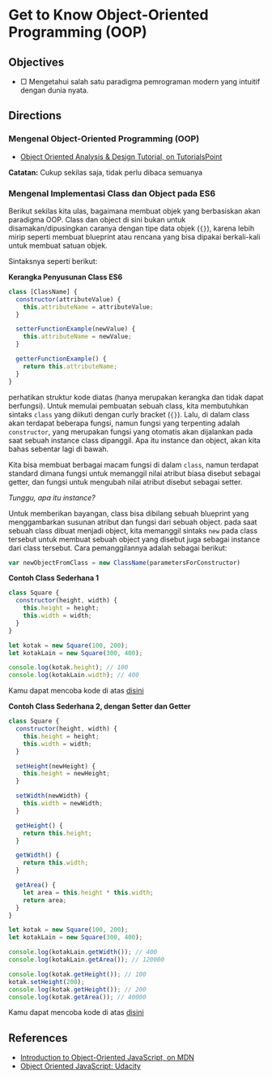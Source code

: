 # Get to Know Object-Oriented Programming (OOP)

## Objectives

- ▢ Mengetahui salah satu paradigma pemrograman modern yang intuitif dengan dunia nyata.

## Directions

### Mengenal Object-Oriented Programming (OOP)

- [Object Oriented Analysis & Design Tutorial, on TutorialsPoint](http://www.tutorialspoint.com/object_oriented_analysis_design)

**Catatan:** Cukup sekilas saja, tidak perlu dibaca semuanya

### Mengenal Implementasi Class dan Object pada ES6

Berikut sekilas kita ulas, bagaimana membuat objek yang berbasiskan akan paradigma OOP. Class dan object di sini bukan untuk disamakan/dipusingkan caranya dengan tipe data objek (`{}`), karena lebih mirip seperti membuat blueprint atau rencana yang bisa dipakai berkali-kali untuk membuat satuan objek.

Sintaksnya seperti berikut:

**Kerangka Penyusunan Class ES6**

```javascript
class [ClassName] {
  constructor(attributeValue) {
    this.attributeName = attributeValue;
  }

  setterFunctionExample(newValue) {
    this.attributeName = newValue;
  }

  getterFunctionExample() {
    return this.attributeName;
  }
}
```

perhatikan struktur kode diatas (hanya merupakan kerangka dan tidak dapat berfungsi). Untuk memulai pembuatan sebuah class, kita membutuhkan sintaks `class` yang diikuti dengan curly bracket (`{}`). Lalu, di dalam class akan terdapat beberapa fungsi, namun fungsi yang terpenting adalah `constructor`, yang merupakan fungsi yang otomatis akan dijalankan pada saat sebuah instance class dipanggil. Apa itu instance dan object, akan kita bahas sebentar lagi di bawah.

Kita bisa membuat berbagai macam fungsi di dalam `class`, namun terdapat standard dimana fungsi untuk memanggil nilai atribut biasa disebut sebagai getter, dan fungsi untuk mengubah nilai atribut disebut sebagai setter.  

*Tunggu, apa itu instance?*

Untuk memberikan bayangan, class bisa dibilang sebuah blueprint yang menggambarkan susunan atribut dan fungsi dari sebuah object. pada saat sebuah class dibuat menjadi object, kita memanggil sintaks `new` pada class tersebut untuk membuat sebuah object yang disebut juga sebagai instance dari class tersebut. Cara pemanggilannya adalah sebagai berikut:

```javascript
var newObjectFromClass = new ClassName(parametersForConstructor)
```

**Contoh Class Sederhana 1**

```javascript
class Square {
  constructor(height, width) {
    this.height = height;
    this.width = width;
  }
}

let kotak = new Square(100, 200);
let kotakLain = new Square(300, 400);

console.log(kotak.height); // 100
console.log(kotakLain.width); // 400
```

Kamu dapat mencoba kode di atas [disini](http://jsbin.com/taceloj/edit?js,console)

**Contoh Class Sederhana 2, dengan Setter dan Getter**

```javascript
class Square {
  constructor(height, width) {
    this.height = height;
    this.width = width;
  }

  setHeight(newHeight) {
    this.height = newHeight;
  }

  setWidth(newWidth) {
    this.width = newWidth;
  }

  getHeight() {
    return this.height;
  }

  getWidth() {
    return this.width;
  }

  getArea() {
    let area = this.height * this.width;
    return area;
  }
}

let kotak = new Square(100, 200);
let kotakLain = new Square(300, 400);

console.log(kotakLain.getWidth()); // 400
console.log(kotakLain.getArea()); // 120000

console.log(kotak.getHeight()); // 100
kotak.setHeight(200);
console.log(kotak.getHeight()); // 200
console.log(kotak.getArea()); // 40000
```

Kamu dapat mencoba kode di atas [disini](http://jsbin.com/lohawiq/edit?js,console)

## References

- [Introduction to Object-Oriented JavaScript, on MDN](https://developer.mozilla.org/en-US/docs/Web/JavaScript/Introduction_to_Object-Oriented_JavaScript)
- [Object Oriented JavaScript: Udacity](https://www.udacity.com/course/object-oriented-javascript--ud015)
